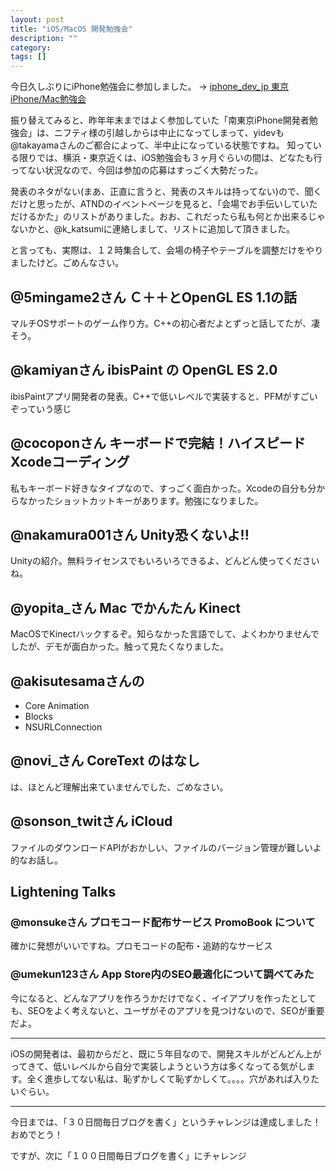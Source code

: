 ```yaml
---
layout: post
title: "iOS/MacOS 開発勉強会"
description: ""
category: 
tags: []
---
```

今日久しぶりにiPhone勉強会に参加しました。 → [iphone_dev_jp 東京iPhone/Mac勉強会](http://atnd.org/events/26946)

振り替えてみると、昨年年末まではよく参加していた「南東京iPhone開発者勉強会」は、ニフティ様の引越しからは中止になってしまって、yidevも@takayamaさんのご都合によって、半中止になっている状態ですね。
知っている限りでは、横浜・東京近くは、iOS勉強会も３ヶ月ぐらいの間は、どなたも行ってない状況なので、今回は参加の応募はすっごく大勢だった。

発表のネタがない(まあ、正直に言うと、発表のスキルは持ってない)ので、聞くだけと思ったが、ATNDのイベントページを見ると、「会場でお手伝いしていただけるかた」のリストがありました。おお、これだったら私も何とか出来るじゃないかと、@k_katsumiに連絡しまして、リストに追加して頂きました。

と言っても、実際は、１２時集合して、会場の椅子やテーブルを調整だけをやりましたけど。ごめんなさい。

## @5mingame2さん	Ｃ＋＋とOpenGL ES 1.1の話 ##
マルチOSサポートのゲーム作り方。C++の初心者だよとずっと話してたが、凄そう。

## @kamiyanさん	ibisPaint の OpenGL ES 2.0 ##
ibisPaintアプリ開発者の発表。C++で低いレベルで実装すると、PFMがすごいぞっていう感じ

## @cocoponさん	キーボードで完結！ハイスピードXcodeコーディング ##
私もキーボード好きなタイプなので、すっごく面白かった。Xcodeの自分も分からなかったショットカットキーがあります。勉強になりました。

## @nakamura001さん	Unity恐くないよ!! ##
Unityの紹介。無料ライセンスでもいろいろできるよ、どんどん使ってくださいね。

## @yopita_さん	Mac でかんたん Kinect ##
MacOSでKinectハックするぞ。知らなかった言語でして、よくわかりませんでしたが、デモが面白かった。触って見たくなりました。

## @akisutesamaさんの ##
* Core Animation
* Blocks
* NSURLConnection

## @novi_さん	CoreText のはなし ##

は、ほとんど理解出来ていませんでした、ごめなさい。

## @sonson_twitさん	iCloud ##
ファイルのダウンロードAPIがおかしい、ファイルのバージョン管理が難しいよ　的なお話し。

## Lightening Talks ##
### @monsukeさん	プロモコード配布サービス PromoBook について ###
確かに発想がいいですね。プロモコードの配布・追跡的なサービス

### @umekun123さん	App Store内のSEO最適化について調べてみた ###
今になると、どんなアプリを作ろうかだけでなく、イイアプリを作ったとしても、SEOをよく考えないと、ユーザがそのアプリを見つけないので、SEOが重要だよ。

* * * * *

iOSの開発者は、最初からだと、既に５年目なので、開発スキルがどんどん上がってきて、低いレベルから自分で実装しようという方は多くなってる気がします。全く進歩してない私は、恥ずかしくて恥ずかしくて。。。。穴があれば入りたいぐらい。

* * * * *

今日までは、「３０日間毎日ブログを書く」というチャレンジは達成しました！おめでとう！

ですが、次に「１００日間毎日ブログを書く」にチャレンジ
